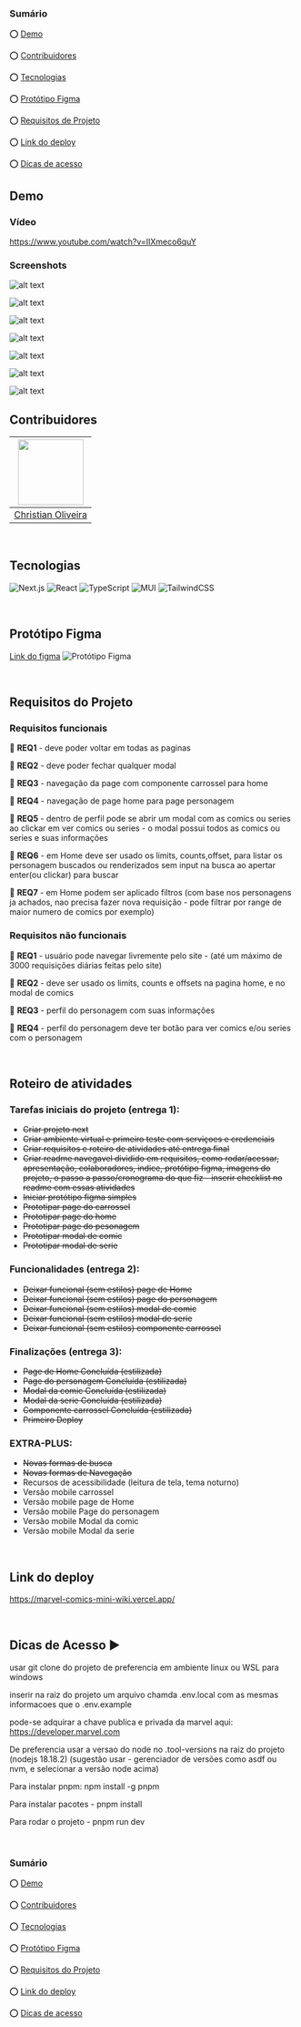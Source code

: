 <div  align="left">

### Sumário

:o: [Demo](#demo)

:o: [Contribuidores](#contribuidores)

:o: [Tecnologias](#tecnologias)

:o: [Protótipo Figma](#protótipo-figma)

:o: [Requisitos de Projeto](#requisitos-do-projeto)

:o: [Link do deploy](#link-do-deploy)

:o: [Dicas de acesso](#dicas-de-acesso-arrow_forward)

## Demo

### Vídeo

https://www.youtube.com/watch?v=IIXmeco6quY

### Screenshots

![alt text](<images/Captura de Tela (124).png>)

![alt text](<images/Captura de Tela (125).png>)

![alt text](<images/Captura de Tela (126).png>)

![alt text](<images/Captura de Tela (127).png>)

![alt text](<images/Captura de Tela (128).png>) 

![alt text](<images/Captura de Tela (129).png>) 

![alt text](<images/Captura de Tela (130).png>)

## Contribuidores

| [<img src="https://avatars.githubusercontent.com/u/116025325?v=4" width=115>](https://github.com/christiandoramo) |
| ----------------------------------------------------------------------------------------------------------------- |
| [Christian Oliveira](https://github.com/christiandoramo)                                                          |

<br>

## Tecnologias

 ![Next.js](https://img.shields.io/badge/next.js-000000?style=for-the-badge&logo=nextdotjs&logoColor=white) ![React](https://img.shields.io/badge/react-%2320232a.svg?style=for-the-badge&logo=react&logoColor=%2361DAFB) ![TypeScript](https://img.shields.io/badge/typescript-%23007ACC.svg?style=for-the-badge&logo=typescript&logoColor=white) ![MUI](https://img.shields.io/badge/MUI-%230081CB.svg?style=for-the-badge&logo=mui&logoColor=white) ![TailwindCSS](https://img.shields.io/badge/tailwindcss-%2338B2AC.svg?style=for-the-badge&logo=tailwind-css&logoColor=white)

<br>

## Protótipo Figma

[Link do figma](https://www.figma.com/file/wM0UP7UBtPNJk6sbAH87aw/Marvels-Comics-Mini-Wiki?type=design&node-id=0%3A1&mode=design&t=dVZIT831B0SCwkUC-1)
![Protótipo Figma](./prototipo.png)

<br>

## Requisitos do Projeto

### Requisitos funcionais

:pushpin: **REQ1** - deve poder voltar em todas as paginas

:pushpin: **REQ2** - deve poder fechar qualquer modal

:pushpin: **REQ3** - navegação da page com componente carrossel para home

:pushpin: **REQ4** - navegação de page home para page personagem

:pushpin: **REQ5** - dentro de perfil pode se abrir um modal com as comics ou series ao clickar em ver comics ou series - o modal possui todos as comics ou series e suas informações

:pushpin: **REQ6** - em Home deve ser usado os limits, counts,offset, para listar os personagem buscados ou renderizados sem input na busca ao apertar enter(ou clickar) para buscar

:pushpin: **REQ7** - em Home podem ser aplicado filtros (com base nos personagens ja achados, nao precisa fazer nova requisição - pode filtrar por range de maior numero de comics por exemplo)

### Requisitos não funcionais

:pushpin: **REQ1** - usuário pode navegar livremente pelo site - (até um máximo de 3000 requisições diárias feitas pelo site)

:pushpin: **REQ2** - deve ser usado os limits, counts e offsets na pagina home, e no modal de comics

:pushpin: **REQ3** - perfil do personagem com suas informações

:pushpin: **REQ4** - perfil do personagem deve ter botão para ver comics e/ou series com o personagem

<br>

## Roteiro de atividades

### Tarefas iniciais do projeto (entrega 1):

- ~~Criar projeto next~~
- ~~Criar ambiente virtual e primeiro teste com serviçoes e credenciais~~
- ~~Criar requisitos e roteiro de atividades até entrega final~~
- ~~Criar readme navegavel dividido em requisitos, como rodar/acessar, apresentação, colaboradores, indice, protótipo figma, imagens do projeto, o passo a passo/cronograma do que fiz - inserir checklist no readme com essas atividades~~
- ~~Iniciar protótipo figma simples~~
- ~~Prototipar page do carrossel~~
- ~~Prototipar page do home~~
- ~~Prototipar page do pesonagem~~
- ~~Prototipar modal de comic~~
- ~~Prototipar modal de serie~~

### Funcionalidades (entrega 2):

- ~~Deixar funcional (sem estilos) page de Home~~
- ~~Deixar funcional (sem estilos) page do personagem~~
- ~~Deixar funcional (sem estilos) modal de comic~~
- ~~Deixar funcional (sem estilos) modal de serie~~
- ~~Deixar funcional (sem estilos) componente carrossel~~

### Finalizações (entrega 3):

- ~~Page de Home Concluída (estilizada)~~
- ~~Page do personagem Concluída (estilizada)~~
- ~~Modal da comic Concluída (estilizada)~~
- ~~Modal da serie Concluída (estilizada)~~
- ~~Componente carrossel Concluída (estilizada)~~
- ~~Primeiro Deploy~~

### EXTRA-PLUS:

- ~~Novas formas de busca~~
- ~~Novas formas de Navegação~~
- Recursos de acessibilidade (leitura de tela, tema noturno)
- Versão mobile carrossel
- Versão mobile page de Home
- Versão mobile Page do personagem
- Versão mobile Modal da comic
- Versão mobile Modal da serie

<br>

## Link do deploy

https://marvel-comics-mini-wiki.vercel.app/

<br>

## Dicas de Acesso :arrow_forward:

usar git clone do projeto de preferencia em ambiente linux ou WSL para windows

inserir na raiz do projeto um arquivo chamda .env.local com as mesmas informacoes que o .env.example

pode-se adquirar a chave publica e privada da marvel aqui: https://developer.marvel.com

De preferencia usar a versao do node no .tool-versions na raiz do projeto (nodejs 18.18.2)
(sugestão usar - gerenciador de versões como asdf ou nvm, e selecionar a versão node acima)

Para instalar pnpm: npm install -g pnpm

Para instalar pacotes - pnpm install

Para rodar o projeto - pnpm run dev

<br>

### Sumário

:o: [Demo](#demo)

:o: [Contribuidores](#contribuidores)

:o: [Tecnologias](#tecnologias)

:o: [Protótipo Figma](#protótipo-figma)

:o: [Requisitos do Projeto](#requisitos-do-projeto)

:o: [Link do deploy](#link-do-deploy)

:o: [Dicas de acesso](#dicas-de-acesso-arrow_forward)

</div>

